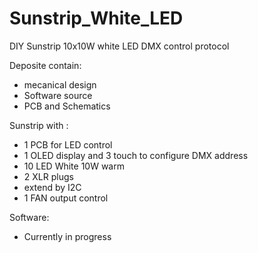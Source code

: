 # Sunstrip_White_LED
DIY Sunstrip 10x10W white LED
DMX control protocol

Deposite contain:
- mecanical design
- Software source
- PCB and Schematics

Sunstrip with : 
- 1 PCB for LED control
- 1 OLED display and 3 touch to configure DMX address
- 10 LED White 10W warm
- 2 XLR plugs
- extend by I2C
- 1 FAN output control


Software:
- Currently in progress
